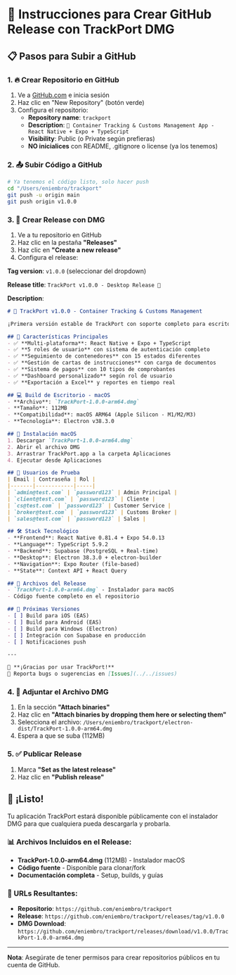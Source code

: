 # 🚀 Instrucciones para Crear GitHub Release con TrackPort DMG

## 📋 Pasos para Subir a GitHub

### 1. 🔥 Crear Repositorio en GitHub
1. Ve a [GitHub.com](https://github.com) e inicia sesión
2. Haz clic en "New Repository" (botón verde)
3. Configura el repositorio:
   - **Repository name**: `trackport`
   - **Description**: `🚢 Container Tracking & Customs Management App - React Native + Expo + TypeScript`
   - **Visibility**: Public (o Private según prefieras)
   - **NO inicialices** con README, .gitignore o license (ya los tenemos)

### 2. 📤 Subir Código a GitHub
```bash
# Ya tenemos el código listo, solo hacer push
cd "/Users/eniembro/trackport"
git push -u origin main
git push origin v1.0.0
```

### 3. 🎉 Crear Release con DMG
1. Ve a tu repositorio en GitHub
2. Haz clic en la pestaña **"Releases"**
3. Haz clic en **"Create a new release"**
4. Configura el release:

**Tag version**: `v1.0.0` (seleccionar del dropdown)

**Release title**: `TrackPort v1.0.0 - Desktop Release 🚀`

**Description**:
```markdown
# 🚢 TrackPort v1.0.0 - Container Tracking & Customs Management

¡Primera versión estable de TrackPort con soporte completo para escritorio!

## 🎯 Características Principales
- ✅ **Multi-plataforma**: React Native + Expo + TypeScript
- ✅ **5 roles de usuario** con sistema de autenticación completo
- ✅ **Seguimiento de contenedores** con 15 estados diferentes
- ✅ **Gestión de cartas de instrucciones** con carga de documentos
- ✅ **Sistema de pagos** con 10 tipos de comprobantes
- ✅ **Dashboard personalizado** según rol de usuario
- ✅ **Exportación a Excel** y reportes en tiempo real

## 💻 Build de Escritorio - macOS
- **Archivo**: `TrackPort-1.0.0-arm64.dmg`
- **Tamaño**: 112MB
- **Compatibilidad**: macOS ARM64 (Apple Silicon - M1/M2/M3)
- **Tecnología**: Electron v38.3.0

## 🚀 Instalación macOS
1. Descargar `TrackPort-1.0.0-arm64.dmg`
2. Abrir el archivo DMG
3. Arrastrar TrackPort.app a la carpeta Aplicaciones
4. Ejecutar desde Aplicaciones

## 👥 Usuarios de Prueba
| Email | Contraseña | Rol |
|-------|------------|-----|
| `admin@test.com` | `password123` | Admin Principal |
| `client@test.com` | `password123` | Cliente |
| `cs@test.com` | `password123` | Customer Service |
| `broker@test.com` | `password123` | Customs Broker |
| `sales@test.com` | `password123` | Sales |

## 🛠️ Stack Tecnológico
- **Frontend**: React Native 0.81.4 + Expo 54.0.13
- **Language**: TypeScript 5.9.2
- **Backend**: Supabase (PostgreSQL + Real-time)
- **Desktop**: Electron 38.3.0 + electron-builder
- **Navigation**: Expo Router (file-based)
- **State**: Context API + React Query

## 📁 Archivos del Release
- `TrackPort-1.0.0-arm64.dmg` - Instalador para macOS
- Código fuente completo en el repositorio

## 🔄 Próximas Versiones
- [ ] Build para iOS (EAS)
- [ ] Build para Android (EAS)
- [ ] Build para Windows (Electron)
- [ ] Integración con Supabase en producción
- [ ] Notificaciones push

---

🙏 **¡Gracias por usar TrackPort!**  
📧 Reporta bugs o sugerencias en [Issues](../../issues)
```

### 4. 📎 Adjuntar el Archivo DMG
1. En la sección **"Attach binaries"**
2. Haz clic en **"Attach binaries by dropping them here or selecting them"**
3. Selecciona el archivo: `/Users/eniembro/trackport/electron-dist/TrackPort-1.0.0-arm64.dmg`
4. Espera a que se suba (112MB)

### 5. ✅ Publicar Release
1. Marca **"Set as the latest release"**
2. Haz clic en **"Publish release"**

## 🎊 ¡Listo!

Tu aplicación TrackPort estará disponible públicamente con el instalador DMG para que cualquiera pueda descargarla y probarla.

### 📊 Archivos Incluidos en el Release:
- **TrackPort-1.0.0-arm64.dmg** (112MB) - Instalador macOS
- **Código fuente** - Disponible para clonar/fork
- **Documentación completa** - Setup, builds, y guías

### 🔗 URLs Resultantes:
- **Repositorio**: `https://github.com/eniembro/trackport`
- **Release**: `https://github.com/eniembro/trackport/releases/tag/v1.0.0`
- **DMG Download**: `https://github.com/eniembro/trackport/releases/download/v1.0.0/TrackPort-1.0.0-arm64.dmg`

---
**Nota**: Asegúrate de tener permisos para crear repositorios públicos en tu cuenta de GitHub.